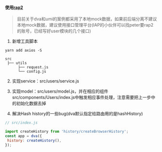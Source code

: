 #### 使用[rap2](http://rap2.taobao.org/)
> 目前关于dva和umi的案例都采用了本地mock数据，如果前后端分离不建议本地mock数据，建议使用接口管理平台(IAP的小伙伴可以找peter要rap2的账号，已经写好user模块的几个接口)

 1. 新增工具脚本
 ```
 yarn add axios -S
 ```
 ```
 src
  ├── utils     
       ├── request.js                                  
       └── config.js         
 ```

 2. 实现service：src/users/service.js

 3. 实现model：src/users/model.js，并在相应的组件src/components/Users/index.js中触发相应事件处理，注意需要把上一步中的初始化数据去掉

 4. 解决Hash history的一些bug(dva默认指定给路由用的是hashHistory)
 ```javascript
 // src/index.js

import createHistory from 'history/createBrowserHistory';
const app = dva({
  history: createHistory(),
});
 ```